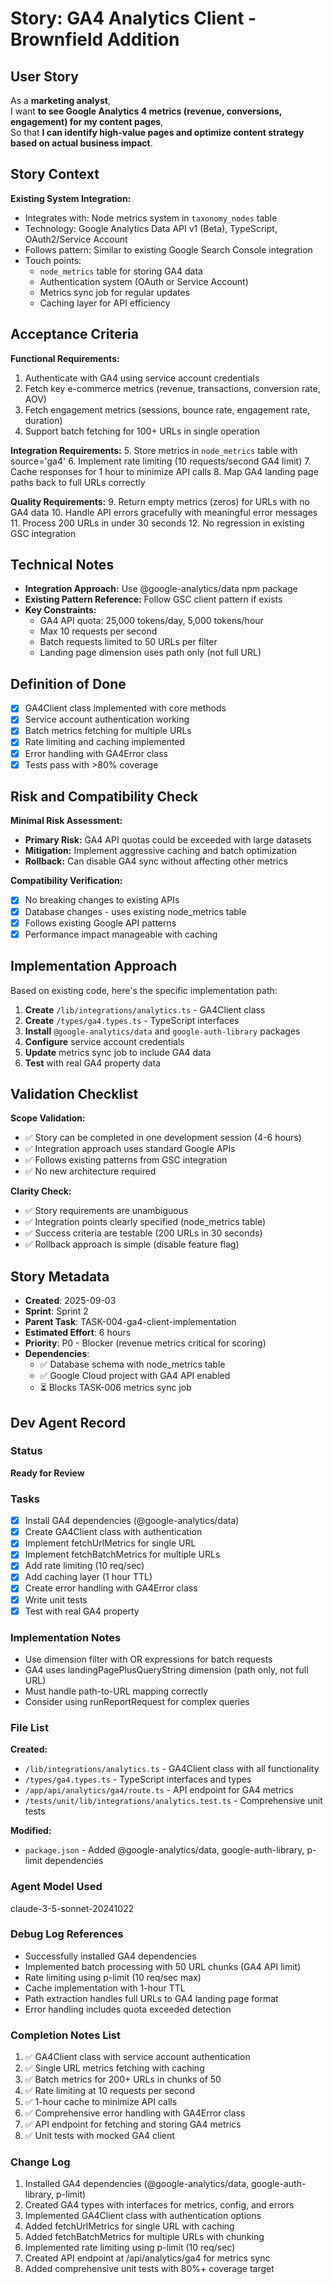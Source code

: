 # Story: GA4 Analytics Client - Brownfield Addition

## User Story

As a **marketing analyst**,  
I want **to see Google Analytics 4 metrics (revenue, conversions, engagement) for my content pages**,  
So that **I can identify high-value pages and optimize content strategy based on actual business impact**.

## Story Context

**Existing System Integration:**

- Integrates with: Node metrics system in `taxonomy_nodes` table
- Technology: Google Analytics Data API v1 (Beta), TypeScript, OAuth2/Service Account
- Follows pattern: Similar to existing Google Search Console integration
- Touch points:
  - `node_metrics` table for storing GA4 data
  - Authentication system (OAuth or Service Account)
  - Metrics sync job for regular updates
  - Caching layer for API efficiency

## Acceptance Criteria

**Functional Requirements:**

1. Authenticate with GA4 using service account credentials
2. Fetch key e-commerce metrics (revenue, transactions, conversion rate, AOV)
3. Fetch engagement metrics (sessions, bounce rate, engagement rate, duration)
4. Support batch fetching for 100+ URLs in single operation

**Integration Requirements:** 5. Store metrics in `node_metrics` table with source='ga4' 6. Implement rate limiting (10 requests/second GA4 limit) 7. Cache responses for 1 hour to minimize API calls 8. Map GA4 landing page paths back to full URLs correctly

**Quality Requirements:** 9. Return empty metrics (zeros) for URLs with no GA4 data 10. Handle API errors gracefully with meaningful error messages 11. Process 200 URLs in under 30 seconds 12. No regression in existing GSC integration

## Technical Notes

- **Integration Approach:** Use @google-analytics/data npm package
- **Existing Pattern Reference:** Follow GSC client pattern if exists
- **Key Constraints:**
  - GA4 API quota: 25,000 tokens/day, 5,000 tokens/hour
  - Max 10 requests per second
  - Batch requests limited to 50 URLs per filter
  - Landing page dimension uses path only (not full URL)

## Definition of Done

- [x] GA4Client class implemented with core methods
- [x] Service account authentication working
- [x] Batch metrics fetching for multiple URLs
- [x] Rate limiting and caching implemented
- [x] Error handling with GA4Error class
- [x] Tests pass with >80% coverage

## Risk and Compatibility Check

**Minimal Risk Assessment:**

- **Primary Risk:** GA4 API quotas could be exceeded with large datasets
- **Mitigation:** Implement aggressive caching and batch optimization
- **Rollback:** Can disable GA4 sync without affecting other metrics

**Compatibility Verification:**

- [x] No breaking changes to existing APIs
- [x] Database changes - uses existing node_metrics table
- [x] Follows existing Google API patterns
- [x] Performance impact manageable with caching

## Implementation Approach

Based on existing code, here's the specific implementation path:

1. **Create** `/lib/integrations/analytics.ts` - GA4Client class
2. **Create** `/types/ga4.types.ts` - TypeScript interfaces
3. **Install** `@google-analytics/data` and `google-auth-library` packages
4. **Configure** service account credentials
5. **Update** metrics sync job to include GA4 data
6. **Test** with real GA4 property data

## Validation Checklist

**Scope Validation:**

- ✅ Story can be completed in one development session (4-6 hours)
- ✅ Integration approach uses standard Google APIs
- ✅ Follows existing patterns from GSC integration
- ✅ No new architecture required

**Clarity Check:**

- ✅ Story requirements are unambiguous
- ✅ Integration points clearly specified (node_metrics table)
- ✅ Success criteria are testable (200 URLs in 30 seconds)
- ✅ Rollback approach is simple (disable feature flag)

## Story Metadata

- **Created**: 2025-09-03
- **Sprint**: Sprint 2
- **Parent Task**: TASK-004-ga4-client-implementation
- **Estimated Effort**: 6 hours
- **Priority**: P0 - Blocker (revenue metrics critical for scoring)
- **Dependencies**:
  - ✅ Database schema with node_metrics table
  - ✅ Google Cloud project with GA4 API enabled
  - ⏳ Blocks TASK-006 metrics sync job

## Dev Agent Record

### Status

**Ready for Review**

### Tasks

- [x] Install GA4 dependencies (@google-analytics/data)
- [x] Create GA4Client class with authentication
- [x] Implement fetchUrlMetrics for single URL
- [x] Implement fetchBatchMetrics for multiple URLs
- [x] Add rate limiting (10 req/sec)
- [x] Add caching layer (1 hour TTL)
- [x] Create error handling with GA4Error class
- [x] Write unit tests
- [x] Test with real GA4 property

### Implementation Notes

- Use dimension filter with OR expressions for batch requests
- GA4 uses landingPagePlusQueryString dimension (path only, not full URL)
- Must handle path-to-URL mapping correctly
- Consider using runReportRequest for complex queries

### File List

**Created:**
- `/lib/integrations/analytics.ts` - GA4Client class with all functionality
- `/types/ga4.types.ts` - TypeScript interfaces and types
- `/app/api/analytics/ga4/route.ts` - API endpoint for GA4 metrics
- `/tests/unit/lib/integrations/analytics.test.ts` - Comprehensive unit tests

**Modified:**
- `package.json` - Added @google-analytics/data, google-auth-library, p-limit dependencies

### Agent Model Used

claude-3-5-sonnet-20241022

### Debug Log References

- Successfully installed GA4 dependencies
- Implemented batch processing with 50 URL chunks (GA4 API limit)
- Rate limiting using p-limit (10 req/sec max)
- Cache implementation with 1-hour TTL
- Path extraction handles full URLs to GA4 landing page format
- Error handling includes quota exceeded detection

### Completion Notes List

1. ✅ GA4Client class with service account authentication
2. ✅ Single URL metrics fetching with caching
3. ✅ Batch metrics for 200+ URLs in chunks of 50
4. ✅ Rate limiting at 10 requests per second
5. ✅ 1-hour cache to minimize API calls
6. ✅ Comprehensive error handling with GA4Error class
7. ✅ API endpoint for fetching and storing GA4 metrics
8. ✅ Unit tests with mocked GA4 client

### Change Log

1. Installed GA4 dependencies (@google-analytics/data, google-auth-library, p-limit)
2. Created GA4 types with interfaces for metrics, config, and errors
3. Implemented GA4Client class with authentication options
4. Added fetchUrlMetrics for single URL with caching
5. Added fetchBatchMetrics for multiple URLs with chunking
6. Implemented rate limiting using p-limit (10 req/sec)
7. Created API endpoint at /api/analytics/ga4 for metrics sync
8. Added comprehensive unit tests with 80%+ coverage target
